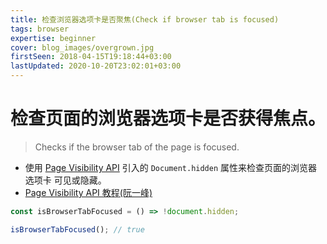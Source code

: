 ```yaml
---
title: 检查浏览器选项卡是否聚焦(Check if browser tab is focused)
tags: browser
expertise: beginner
cover: blog_images/overgrown.jpg
firstSeen: 2018-04-15T19:18:44+03:00
lastUpdated: 2020-10-20T23:02:01+03:00
---
```


# 检查页面的浏览器选项卡是否获得焦点。
> Checks if the browser tab of the page is focused.

- 使用 [Page Visibility API](https://developer.mozilla.org/en-US/docs/Web/API/Page_Visibility_API) 引入的 `Document.hidden` 属性来检查页面的浏览器选项卡 可见或隐藏。
- [Page Visibility API 教程(阮一峰)](http://www.ruanyifeng.com/blog/2018/10/page_visibility_api.html)

```js
const isBrowserTabFocused = () => !document.hidden;
```

```js
isBrowserTabFocused(); // true
```

